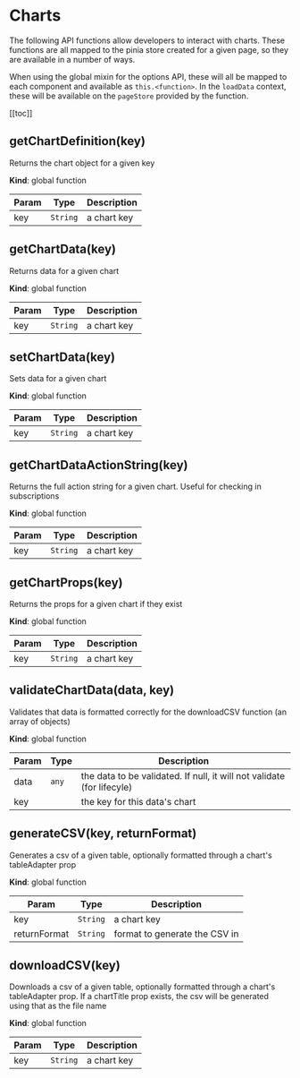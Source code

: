 # Charts

The following API functions allow developers to interact with charts. These functions are all mapped to the pinia store created for a given page, so they are available in a number of ways.

When using the global mixin for the options API, these will all be mapped to each component and available as `this.<function>`. In the `loadData` context, these will be available on the `pageStore` provided by the function.

[[toc]]

<a name="getChartDefinition"></a>

## getChartDefinition(key)
Returns the chart object for a given key

**Kind**: global function  

| Param | Type | Description |
| --- | --- | --- |
| key | <code>String</code> | a chart key |

<a name="getChartData"></a>

## getChartData(key)
Returns data for a given chart

**Kind**: global function  

| Param | Type | Description |
| --- | --- | --- |
| key | <code>String</code> | a chart key |

<a name="setChartData"></a>

## setChartData(key)
Sets data for a given chart

**Kind**: global function  

| Param | Type | Description |
| --- | --- | --- |
| key | <code>String</code> | a chart key |

<a name="getChartDataActionString"></a>

## getChartDataActionString(key)
Returns the full action string for a given chart. Useful for checking in subscriptions

**Kind**: global function  

| Param | Type | Description |
| --- | --- | --- |
| key | <code>String</code> | a chart key |

<a name="getChartProps"></a>

## getChartProps(key)
Returns the props for a given chart if they exist

**Kind**: global function  

| Param | Type | Description |
| --- | --- | --- |
| key | <code>String</code> | a chart key |

<a name="validateChartData"></a>

## validateChartData(data, key)
Validates that data is formatted correctly for the downloadCSV function (an array of objects)

**Kind**: global function  

| Param | Type | Description |
| --- | --- | --- |
| data | <code>any</code> | the data to be validated. If null, it will not validate (for lifecyle) |
| key |  | the key for this data's chart |

<a name="generateCSV"></a>

## generateCSV(key, returnFormat)
Generates a csv of a given table, optionally formatted through a chart's tableAdapter prop

**Kind**: global function  

| Param | Type | Description |
| --- | --- | --- |
| key | <code>String</code> | a chart key |
| returnFormat | <code>String</code> | format to generate the CSV in |

<a name="downloadCSV"></a>

## downloadCSV(key)
Downloads a csv of a given table, optionally formatted through a chart's tableAdapter prop.
If a chartTitle prop exists, the csv will be generated using that as the file name

**Kind**: global function  

| Param | Type | Description |
| --- | --- | --- |
| key | <code>String</code> | a chart key |

